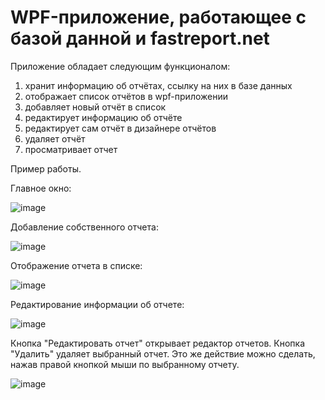 # WPF-приложение, работающее с базой данной и fastreport.net
Приложение обладает следующим функционалом:

1) хранит информацию об отчётах, ссылку на них в базе данных
2) отображает список отчётов в wpf-приложении
3) добавляет новый отчёт в список
4) редактирует информацию об отчёте
5) редактирует сам отчёт в дизайнере отчётов
6) удаляет отчёт
7) просматривает отчет

Пример работы.

Главное окно:

![image](https://user-images.githubusercontent.com/75294650/176224885-a97a85b0-50da-4fa4-8657-f2ee9b2bb3d2.png)

Добавление собственного отчета:

![image](https://user-images.githubusercontent.com/75294650/176225196-bd85c656-3924-4a0a-b6ff-d440f7202d42.png)

Отображение отчета в списке:

![image](https://user-images.githubusercontent.com/75294650/176225313-c5763b76-9480-4830-be14-494e120bf045.png)

Редактирование информации об отчете:

![image](https://user-images.githubusercontent.com/75294650/176226090-11834be7-01c9-436d-b3ed-5b8ca4e8d5bd.png)

Кнопка "Редактировать отчет" открывает редактор отчетов. 
Кнопка "Удалить" удаляет выбранный отчет. Это же действие можно сделать, нажав правой кнопкой мыши по выбранному отчету.

![image](https://user-images.githubusercontent.com/75294650/176226519-9359ce74-e7db-46ff-9b94-11e5966b1983.png)

